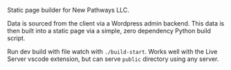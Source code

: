 Static page builder for New Pathways LLC.

Data is sourced from the client via a Wordpress admin backend. This data is
then built into a static page via a simple, zero dependency Python build script.

Run dev build with file watch with `./build-start`. Works well with the
Live Server vscode extension, but can serve `public` directory using any server.
